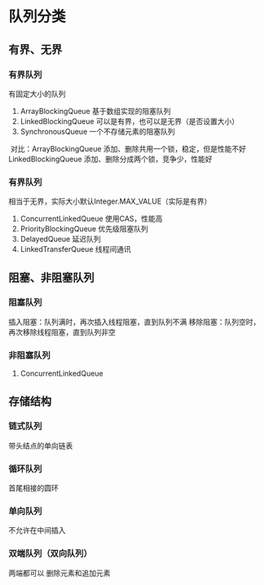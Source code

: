 # 队列分类

## 有界、无界

### 有界队列

有固定大小的队列

1. ArrayBlockingQueue   基于数组实现的阻塞队列
2. LinkedBlockingQueue   可以是有界，也可以是无界（是否设置大小）
3. SynchronousQueue  一个不存储元素的阻塞队列

​      对比：ArrayBlockingQueue 添加、删除共用一个锁，稳定，但是性能不好
​                 LinkedBlockingQueue  添加、删除分成两个锁，竞争少，性能好

### 有界队列

相当于无界，实际大小默认Integer.MAX_VALUE（实际是有界）

1. ConcurrentLinkedQueue 使用CAS，性能高
2. PriorityBlockingQueue 优先级阻塞队列
3. DelayedQueue 延迟队列
4. LinkedTransferQueue 线程间通讯



## 阻塞、非阻塞队列

### 阻塞队列

插入阻塞：队列满时，再次插入线程阻塞，直到队列不满
移除阻塞：队列空时，再次移除线程阻塞，直到队列非空

### 非阻塞队列

1. ConcurrentLinkedQueue



## 存储结构

### 链式队列

带头结点的单向链表

### 循环队列

首尾相接的圆环

### 单向队列

不允许在中间插入

### 双端队列（双向队列）

两端都可以 删除元素和追加元素



